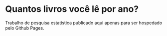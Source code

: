 # Quantos livros você lê por ano?
Trabalho de pesquisa estatística publicado aqui apenas para ser hospedado pelo Github Pages.

